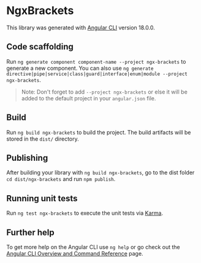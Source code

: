 # NgxBrackets

This library was generated with [Angular CLI](https://github.com/angular/angular-cli) version 18.0.0.

## Code scaffolding

Run `ng generate component component-name --project ngx-brackets` to generate a new component. You can also use `ng generate directive|pipe|service|class|guard|interface|enum|module --project ngx-brackets`.
> Note: Don't forget to add `--project ngx-brackets` or else it will be added to the default project in your `angular.json` file. 

## Build

Run `ng build ngx-brackets` to build the project. The build artifacts will be stored in the `dist/` directory.

## Publishing

After building your library with `ng build ngx-brackets`, go to the dist folder `cd dist/ngx-brackets` and run `npm publish`.

## Running unit tests

Run `ng test ngx-brackets` to execute the unit tests via [Karma](https://karma-runner.github.io).

## Further help

To get more help on the Angular CLI use `ng help` or go check out the [Angular CLI Overview and Command Reference](https://angular.dev/tools/cli) page.
